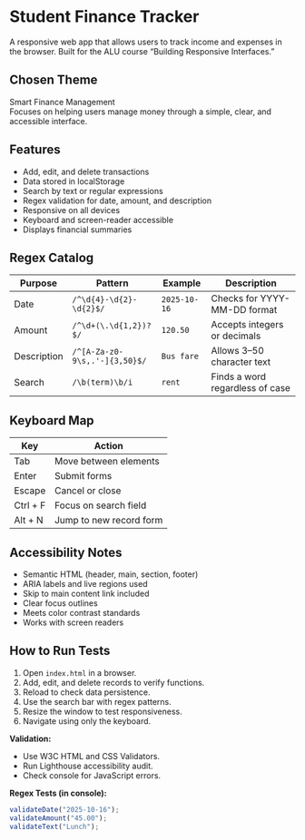 # Student Finance Tracker

A responsive web app that allows users to track income and expenses in the browser. Built for the ALU course “Building Responsive Interfaces.”

## Chosen Theme
Smart Finance Management  
Focuses on helping users manage money through a simple, clear, and accessible interface.

## Features
- Add, edit, and delete transactions  
- Data stored in localStorage  
- Search by text or regular expressions  
- Regex validation for date, amount, and description  
- Responsive on all devices  
- Keyboard and screen-reader accessible  
- Displays financial summaries

## Regex Catalog

| Purpose | Pattern | Example | Description |
|----------|----------|----------|-------------|
| Date | `/^\d{4}-\d{2}-\d{2}$/` | `2025-10-16` | Checks for YYYY-MM-DD format |
| Amount | `/^\d+(\.\d{1,2})?$/` | `120.50` | Accepts integers or decimals |
| Description | `/^[A-Za-z0-9\s,.'-]{3,50}$/` | `Bus fare` | Allows 3–50 character text |
| Search | `/\b(term)\b/i` | `rent` | Finds a word regardless of case |

## Keyboard Map

| Key | Action |
|------|--------|
| Tab | Move between elements |
| Enter | Submit forms |
| Escape | Cancel or close |
| Ctrl + F | Focus on search field |
| Alt + N | Jump to new record form |

## Accessibility Notes
- Semantic HTML (header, main, section, footer)  
- ARIA labels and live regions used  
- Skip to main content link included  
- Clear focus outlines  
- Meets color contrast standards  
- Works with screen readers  

## How to Run Tests
1. Open `index.html` in a browser.  
2. Add, edit, and delete records to verify functions.  
3. Reload to check data persistence.  
4. Use the search bar with regex patterns.  
5. Resize the window to test responsiveness.  
6. Navigate using only the keyboard.  

**Validation:**  
- Use W3C HTML and CSS Validators.  
- Run Lighthouse accessibility audit.  
- Check console for JavaScript errors.  

**Regex Tests (in console):**
```js
validateDate("2025-10-16");  
validateAmount("45.00");  
validateText("Lunch"); 
